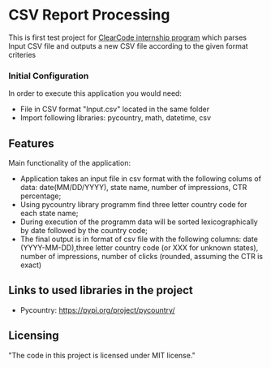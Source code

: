 # CSV Report Processing

This is first test project for [ClearCode internship program](https://clearcode.cc/) which parses Input CSV file and outputs a new CSV file according
to the given format criteries

### Initial Configuration

In order to execute this application you would need:
- File in CSV format "Input.csv" located in the same folder
- Import following libraries: pycountry, math, datetime, csv

## Features

Main functionality of the application:
- Application takes an input file in csv format with the following colums of data:
  date(MM/DD/YYYY), state name, number of impressions, CTR percentage;
- Using pycountry library programm find three letter country code for each state name;
- During execution of the programm data will be sorted lexicographically by date
followed by the country code;
- The final output is in format of csv file with the following columns:
date (YYYY-MM-DD),three letter country code (or XXX for unknown states), number of impressions, number of
clicks (rounded, assuming the CTR is exact)

## Links to used libraries in the project

- Pycountry: https://pypi.org/project/pycountry/

## Licensing

"The code in this project is licensed under MIT license."
